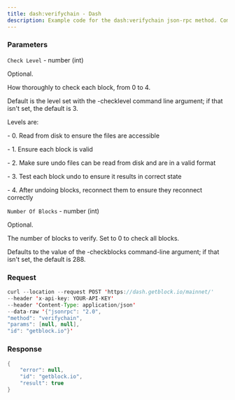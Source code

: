 ```yaml
---
title: dash:verifychain - Dash
description: Example code for the dash:verifychain json-rpc method. Сomplete guide on how to use dash:verifychain json-rpc in GetBlock.io Web3 documentation.
---
```


### Parameters


`Check Level` - number (int)

Optional.

How thoroughly to check each block, from 0 to 4.

Default is the level set with the -checklevel command line argument; if
that isn't set, the default is 3.

Levels are:

\- 0. Read from disk to ensure the files are accessible

\- 1. Ensure each block is valid

\- 2. Make sure undo files can be read from disk and are in a valid
format

\- 3. Test each block undo to ensure it results in correct state

\- 4. After undoing blocks, reconnect them to ensure they reconnect
correctly

`Number Of Blocks` - number (int)

Optional.

The number of blocks to verify. Set to 0 to check all blocks.

Defaults to the value of the -checkblocks command-line argument; if that
isn't set, the default is 288.

### Request

``` java
curl --location --request POST 'https://dash.getblock.io/mainnet/' 
--header 'x-api-key: YOUR-API-KEY' 
--header 'Content-Type: application/json' 
--data-raw '{"jsonrpc": "2.0",
"method": "verifychain",
"params": [null, null],
"id": "getblock.io"}'
```

###  Response

``` java
{
    "error": null,
    "id": "getblock.io",
    "result": true
}
```


